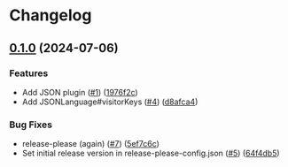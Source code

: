 # Changelog

## [0.1.0](https://github.com/eslint/json/compare/json-v0.0.1...json-v0.1.0) (2024-07-06)


### Features

* Add JSON plugin ([#1](https://github.com/eslint/json/issues/1)) ([1976f2c](https://github.com/eslint/json/commit/1976f2c48b1da0cfba2d5ad2553f76182c147621))
* Add JSONLanguage#visitorKeys ([#4](https://github.com/eslint/json/issues/4)) ([d8afca4](https://github.com/eslint/json/commit/d8afca4fe72ae025c0acec523c0d6d9d9aaa5a49))


### Bug Fixes

* release-please (again) ([#7](https://github.com/eslint/json/issues/7)) ([5ef7c6c](https://github.com/eslint/json/commit/5ef7c6c642f92912328e20bb2cb6b055c302f034))
* Set initial release version in release-please-config.json ([#5](https://github.com/eslint/json/issues/5)) ([64f4db5](https://github.com/eslint/json/commit/64f4db5e68ab01be6acc9aad9b389bda256126a5))
